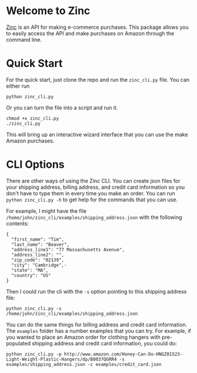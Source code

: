 Welcome to Zinc
===============

[Zinc](http://zinc.io/) is an API for making e-commerce purchases. This package allows you to easily access the API and make purchases on Amazon through the command line. 

Quick Start
===========

For the quick start, just clone the repo and run the `zinc_cli.py` file. You can either run

```
python zinc_cli.py
```

Or you can turn the file into a script and run it.

```
chmod +x zinc_cli.py
./zinc_cli.py
```

This will bring up an interactive wizard interface that you can use the make Amazon purchases.

CLI Options
===========

There are other ways of using the Zinc CLI. You can create json files for your shipping address, billing address, and credit card information so you don't have to type them in every time you make an order. You can run `python zinc_cli.py -h` to get help for the commands that you can use.

For example, I might have the file `/home/john/zinc_cli/examples/shipping_address.json` with the following contents:

```
{
  "first_name": "Tim",
  "last_name": "Beaver",
  "address_line1": "77 Massachusetts Avenue",
  "address_line2": "",
  "zip_code": "02139",
  "city": "Cambridge",·
  "state": "MA",
  "country": "US"
}
```

Then I could run the cli with the `-s` option pointing to this shipping address file:

```
python zinc_cli.py -s /home/john/zinc_cli/examples/shipping_address.json
```

You can do the same things for billing address and credit card information. The `examples` folder has a number examples that you can try. For example, if you wanted to place an Amazon order for clothing hangers with pre-populated shipping address and credit card information, you could do:

```
python zinc_cli.py -p http://www.amazon.com/Honey-Can-Do-HNGZ01523-Light-Weight-Plastic-Hangers/dp/B0037QGRR4 -s examples/shipping_address.json -c examples/credit_card.json
```
